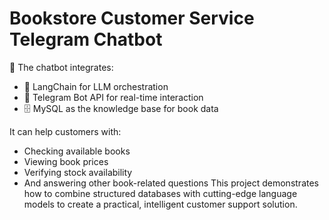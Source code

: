# Bookstore Customer Service Telegram Chatbot
🧠 The chatbot integrates:
- 🤖 LangChain for LLM orchestration
- 💬 Telegram Bot API for real-time interaction
- 🗄️ MySQL as the knowledge base for book data

It can help customers with:
- Checking available books
- Viewing book prices
- Verifying stock availability
- And answering other book-related questions
This project demonstrates how to combine structured databases with cutting-edge language models to create a practical, intelligent customer support solution.
